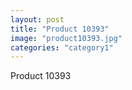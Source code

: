 ```yaml
---
layout: post
title: "Product 10393"
image: "product10393.jpg"
categories: "category1"
---
```

Product 10393
